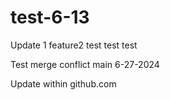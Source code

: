 # test-6-13

Update 1
feature2
test test test

Test merge conflict
main
6-27-2024

Update within github.com 
